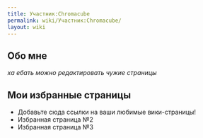 ```yaml
---
title: Участник:Chromacube
permalink: wiki/Участник:Chromacube/
layout: wiki
---
```


## Обо мне

*ха ебать можно редактировать чужие страницы*

## Мои избранные страницы

-   Добавьте сюда ссылки на ваши любимые вики-страницы!
-   Избранная страница №2
-   Избранная страница №3
